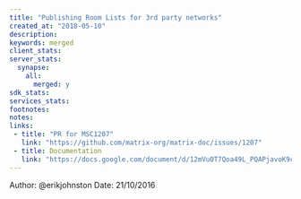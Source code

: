 ```yaml
---
title: "Publishing Room Lists for 3rd party networks"
created_at: "2018-05-10"
description:
keywords: merged
client_stats:
server_stats:
  synapse:
    all:
      merged: y
sdk_stats:
services_stats:
footnotes:
notes:
links:
 - title: "PR for MSC1207"
   link: "https://github.com/matrix-org/matrix-doc/issues/1207"
 - title: Documentation
   link: "https://docs.google.com/document/d/12mVuOT7Qoa49L_PQAPjavoK9c2nalYEFOHxJOmH5j-w/edit"
---
```

Author: @erikjohnston
Date: 21/10/2016

